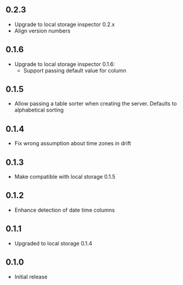 ## 0.2.3

* Upgrade to local storage inspector 0.2.x
* Align version numbers

## 0.1.6

* Upgrade to local storage inspector 0.1.6:
  * Support passing default value for column

## 0.1.5

* Allow passing a table sorter when creating the server. Defaults to alphabetical sorting

## 0.1.4

* Fix wrong assumption about time zones in drift

## 0.1.3

* Make compatible with local storage 0.1.5

## 0.1.2

* Enhance detection of date time columns

## 0.1.1

* Upgraded to local storage 0.1.4

## 0.1.0

* Initial release
